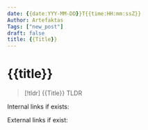 ```yaml
---
date: {{date:YYY-MM-DD}}T{{time:HH:mm:ssZ}}
Author: Artefaktas
Tags: ["new_post"]
draft: false
title: {{Title}}
---
```


# {{title}}

> [!tldr] {{Title}}
> TLDR

Internal links if exists:

External links if exist:
